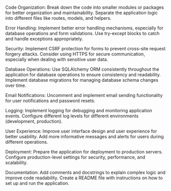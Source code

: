 Code Organization:
Break down the code into smaller modules or packages for better organization and maintainability.
Separate the application logic into different files like routes, models, and helpers.

Error Handling:
Implement better error handling mechanisms, especially for database operations and form validations.
Use try-except blocks to catch and handle exceptions appropriately.

Security:
Implement CSRF protection for forms to prevent cross-site request forgery attacks.
Consider using HTTPS for secure communication, especially when dealing with sensitive user data.

Database Operations:
Use SQLAlchemy ORM consistently throughout the application for database operations to ensure consistency and readability.
Implement database migrations for managing database schema changes over time.

Email Notifications:
Uncomment and implement email sending functionality for user notifications and password resets.

Logging:
Implement logging for debugging and monitoring application events.
Configure different log levels for different environments (development, production).

User Experience:
Improve user interface design and user experience for better usability.
Add more informative messages and alerts for users during different operations.

Deployment:
Prepare the application for deployment to production servers.
Configure production-level settings for security, performance, and scalability.

Documentation:
Add comments and docstrings to explain complex logic and improve code readability.
Create a README file with instructions on how to set up and run the application.

